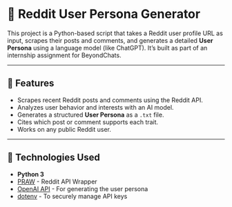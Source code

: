 # 🧠 Reddit User Persona Generator

This project is a Python-based script that takes a Reddit user profile URL as input, scrapes their posts and comments, and generates a detailed **User Persona** using a language model (like ChatGPT). It’s built as part of an internship assignment for BeyondChats.

---

## 🚀 Features

- Scrapes recent Reddit posts and comments using the Reddit API.
- Analyzes user behavior and interests with an AI model.
- Generates a structured **User Persona** as a `.txt` file.
- Cites which post or comment supports each trait.
- Works on any public Reddit user.

---

## 🧰 Technologies Used

- **Python 3**
- [PRAW](https://praw.readthedocs.io/) - Reddit API Wrapper
- [OpenAI API](https://platform.openai.com/) - For generating the user persona
- [dotenv](https://pypi.org/project/python-dotenv/) - To securely manage API keys


